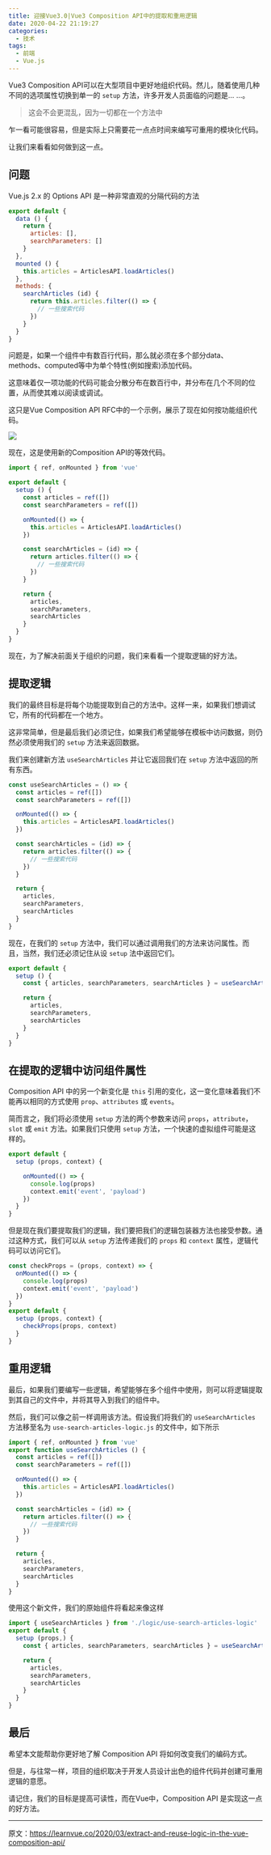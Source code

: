 ```yaml
---
title: 迎接Vue3.0|Vue3 Composition API中的提取和重用逻辑
date: 2020-04-22 21:19:27
categories:
  - 技术
tags:
  - 前端
  - Vue.js
---
```


Vue3 Composition API可以在大型项目中更好地组织代码。然儿，随着使用几种不同的选项属性切换到单一的 `setup` 方法，许多开发人员面临的问题是... ...。

<!-- more -->

> 这会不会更混乱，因为一切都在一个方法中

乍一看可能很容易，但是实际上只需要花一点点时间来编写可重用的模块化代码。

让我们来看看如何做到这一点。

## 问题

Vue.js 2.x 的 Options API 是一种非常直观的分隔代码的方法

```javascript
export default {
  data () {
    return {
      articles: [],
      searchParameters: []
    }
  },
  mounted () {
    this.articles = ArticlesAPI.loadArticles()
  },
  methods: {
    searchArticles (id) {
      return this.articles.filter(() => {
        // 一些搜索代码
      })
    }
  }
}
```

问题是，如果一个组件中有数百行代码，那么就必须在多个部分data、methods、computed等中为单个特性(例如搜索)添加代码。

这意味着仅一项功能的代码可能会分散分布在数百行中，并分布在几个不同的位置，从而使其难以阅读或调试。

这只是Vue Composition API RFC中的一个示例，展示了现在如何按功能组织代码。

![](http://myimgcloud.oss-cn-hangzhou.aliyuncs.com/202004/vue-composition-api-and/1.png)

现在，这是使用新的Composition API的等效代码。

```javascript
import { ref, onMounted } from 'vue'

export default {
  setup () {
    const articles = ref([])
    const searchParameters = ref([])

    onMounted(() => {
      this.articles = ArticlesAPI.loadArticles()
    })

    const searchArticles = (id) => {
      return articles.filter(() => {
        // 一些搜索代码
      })
    }

    return {
      articles,
      searchParameters,
      searchArticles
    }
  }
}
```

现在，为了解决前面关于组织的问题，我们来看看一个提取逻辑的好方法。

## 提取逻辑

我们的最终目标是将每个功能提取到自己的方法中。这样一来，如果我们想调试它，所有的代码都在一个地方。

这非常简单，但是最后我们必须记住，如果我们希望能够在模板中访问数据，则仍然必须使用我们的 `setup` 方法来返回数据。

我们来创建新方法 `useSearchArticles` 并让它返回我们在 `setup` 方法中返回的所有东西。

```javascript
const useSearchArticles = () => {
  const articles = ref([])
  const searchParameters = ref([])

  onMounted(() => {
    this.articles = ArticlesAPI.loadArticles()
  })

  const searchArticles = (id) => {
    return articles.filter(() => {
      // 一些搜索代码
    })
  }

  return {
    articles,
    searchParameters,
    searchArticles
  }
}
```

现在，在我们的 `setup` 方法中，我们可以通过调用我们的方法来访问属性。而且，当然，我们还必须记住从设 `setup` 法中返回它们。

```javascript
export default {
  setup () {
    const { articles, searchParameters, searchArticles } = useSearchArticles()

    return {
      articles,
      searchParameters,
      searchArticles
    }
  }
}
```

## 在提取的逻辑中访问组件属性

Composition API 中的另一个新变化是 `this` 引用的变化，这一变化意味着我们不能再以相同的方式使用 `prop`、`attributes` 或 `events`。

简而言之，我们将必须使用 `setup` 方法的两个参数来访问 `props`，`attribute`，`slot` 或 `emit` 方法。如果我们只使用 `setup` 方法，一个快速的虚拟组件可能是这样的。

```javascript
export default {
  setup (props, context) {

    onMounted(() => {
      console.log(props)
      context.emit('event', 'payload')
    })
  }
}
```

但是现在我们要提取我们的逻辑，我们要把我们的逻辑包装器方法也接受参数。通过这种方式，我们可以从 `setup` 方法传递我们的 `props` 和 `context` 属性，逻辑代码可以访问它们。

```javascript
const checkProps = (props, context) => {
  onMounted(() => {
    console.log(props)
    context.emit('event', 'payload')
  })
}
export default {
  setup (props, context) {
    checkProps(props, context)
  }
}
```

## 重用逻辑

最后，如果我们要编写一些逻辑，希望能够在多个组件中使用，则可以将逻辑提取到其自己的文件中，并将其导入到我们的组件中。

然后，我们可以像之前一样调用该方法。假设我们将我们的 `useSearchArticles` 方法移至名为 `use-search-articles-logic.js` 的文件中，如下所示

```javascript
import { ref, onMounted } from 'vue'
export function useSearchArticles () {
  const articles = ref([])
  const searchParameters = ref([])

  onMounted(() => {
    this.articles = ArticlesAPI.loadArticles()
  })

  const searchArticles = (id) => {
    return articles.filter(() => {
      // 一些搜索代码
    })
  }

  return {
    articles,
    searchParameters,
    searchArticles
  }
}
```

使用这个新文件，我们的原始组件将看起来像这样

```javascript
import { useSearchArticles } from './logic/use-search-articles-logic'
export default {
  setup (props,) {
    const { articles, searchParameters, searchArticles } = useSearchArticles()

    return {
      articles,
      searchParameters,
      searchArticles
    }
  }
}
```

## 最后

希望本文能帮助你更好地了解 Composition API 将如何改变我们的编码方式。

但是，与往常一样，项目的组织取决于开发人员设计出色的组件代码并创建可重用逻辑的意愿。

请记住，我们的目标是提高可读性，而在Vue中，Composition API 是实现这一点的好方法。

*****

原文：https://learnvue.co/2020/03/extract-and-reuse-logic-in-the-vue-composition-api/

